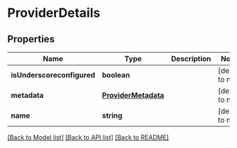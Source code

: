 # ProviderDetails

## Properties
Name | Type | Description | Notes
------------ | ------------- | ------------- | -------------
**isUnderscoreconfigured** | **boolean** |  | [default to null]
**metadata** | [**ProviderMetadata**](ProviderMetadata.md) |  | [default to null]
**name** | **string** |  | [default to null]

[[Back to Model list]](../README.md#documentation-for-models) [[Back to API list]](../README.md#documentation-for-api-endpoints) [[Back to README]](../README.md)


